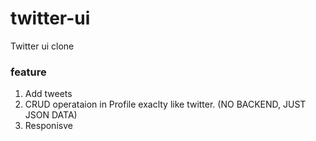 # twitter-ui
Twitter ui clone

### feature
1. Add tweets
2. CRUD operataion in Profile exaclty like twitter. (NO BACKEND, JUST JSON DATA)
3. Responisve
